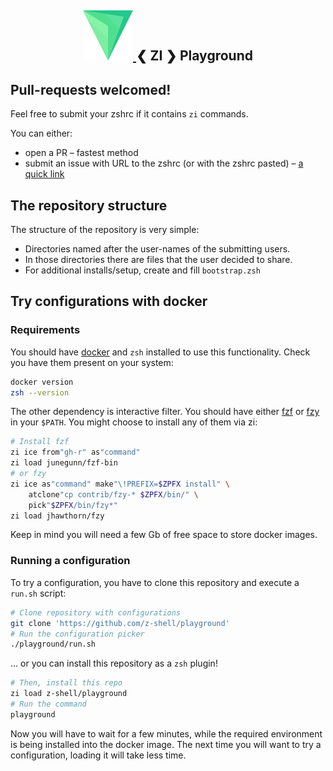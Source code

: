 <h2 align="center">
  <a href="https://github.com/z-shell/zi">
    <img src="https://github.com/z-shell/zi/raw/main/docs/images/logo.svg" alt="Logo" width="80" height="80">
  </a>
❮ ZI ❯ Playground
</h2>

<h2>Pull-requests welcomed!</h2>

Feel free to submit your zshrc if it contains `zi` commands.

You can either:

- open a PR – fastest method
- submit an issue with URL to the zshrc (or with the zshrc pasted) – [a quick link](https://github.com/z-shell/playground/issues/new?assignees=&labels=&template=request-to-add-zshrc.md)

## The repository structure

The structure of the repository is very simple: 
- Directories named after the user-names of the submitting users. 
- In those directories there are files that the user decided to share.
- For additional installs/setup, create and fill `bootstrap.zsh`

## Try configurations with docker

### Requirements

You should have [docker](https://docs.docker.com/install/) and `zsh` installed
to use this functionality. Check you have them present on your system:

```sh
docker version
zsh --version
```

The other dependency is interactive filter. You should have either
[fzf](https://github.com/junegunn/fzf) or
[fzy](https://github.com/jhawthorn/fzy) in your `$PATH`. You might choose to install any of them via zi:

```sh
# Install fzf
zi ice from"gh-r" as"command"
zi load junegunn/fzf-bin
# or fzy
zi ice as"command" make"\!PREFIX=$ZPFX install" \
    atclone"cp contrib/fzy-* $ZPFX/bin/" \
    pick"$ZPFX/bin/fzy*"
zi load jhawthorn/fzy
```

Keep in mind you will need a few Gb of free space to store docker images.

### Running a configuration

To try a configuration, you have to clone this repository and execute a `run.sh` script:

```sh
# Clone repository with configurations
git clone 'https://github.com/z-shell/playground'
# Run the configuration picker
./playground/run.sh
```

… or you can install this repository as a `zsh` plugin!

```sh
# Then, install this repo
zi load z-shell/playground
# Run the command
playground
```

Now you will have to wait for a few minutes, while the required environment is
being installed into the docker image. The next time you will want to try
a configuration, loading it will take less time.
